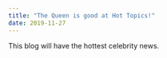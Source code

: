 ```yaml
---
title: "The Queen is good at Hot Topics!"
date: 2019-11-27
---
```

This blog will have the hottest celebrity news.
